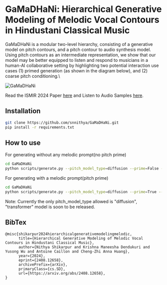 # GaMaDHaNi: Hierarchical Generative Modeling of Melodic Vocal Contours in Hindustani Classical Music
GaMaDHaNi is a modular two-level hierarchy, consisting of a generative model on pitch contours, and a pitch contour to audio synthesis model.\
Using pitch contours as an intermediate representation, we show that our model may be better equipped to listen and respond to musicians in a human-AI collaborative setting by highlighting two potential interaction use cases (1) primed generation (as shown in the diagram below), and (2) coarse pitch conditioning.\

![GaMaDHaNi](hero_diag.jpg)

Read the ISMIR 2024 Paper [here](https://arxiv.org/abs/2408.12658) and 
Listen to Audio Samples [here](https://snnithya.github.io/gamadhani-samples/).
## Installation

   ```bash
   git clone https://github.com/snnithya/GaMaDHaNi.git
   pip install -r requirements.txt
   ```

## How to use

For generating without any melodic prompt(no pitch prime)

```bash
cd GaMaDHaNi
python scripts/generate.py --pitch_model_type=diffusion --prime=False --number_of_samples=1 --download_model_from_hf=True
```

For generating with a melodic prompt(pitch prime)

```bash
cd GaMaDHaNi
python scripts/generate.py --pitch_model_type=diffusion --prime=True --number_of_samples=1 --download_model_from_hf=True 
```
Note: Currently the only pitch_model_type allowed is "diffusion", "transformer" model is soon to be released.

## BibTex
```
@misc{shikarpur2024hierarchicalgenerativemodelingmelodic,
      title={Hierarchical Generative Modeling of Melodic Vocal Contours in Hindustani Classical Music}, 
      author={Nithya Shikarpur and Krishna Maneesha Dendukuri and Yusong Wu and Antoine Caillon and Cheng-Zhi Anna Huang},
      year={2024},
      eprint={2408.12658},
      archivePrefix={arXiv},
      primaryClass={cs.SD},
      url={https://arxiv.org/abs/2408.12658}, 
}
```
